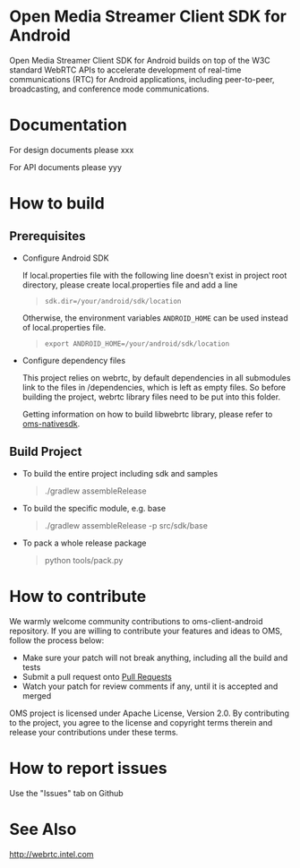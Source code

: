 # Open Media Streamer Client SDK for Android

Open Media Streamer Client SDK for Android builds on top of the W3C standard WebRTC APIs to accelerate development of real-time communications (RTC) for Android applications, including peer-to-peer, broadcasting, and conference mode communications.

# Documentation

For design documents please xxx

For API documents please yyy

# How to build
## Prerequisites

* Configure Android SDK

    If local.properties file with the following line doesn't exist in project root directory,
    please create local.properties file and add a line

    >`sdk.dir=/your/android/sdk/location`

    Otherwise, the environment variables ```ANDROID_HOME``` can be used instead of local.properties file.

    >`export ANDROID_HOME=/your/android/sdk/location`

* Configure dependency files

    This project relies on webrtc, by default dependencies in all submodules link to the files in /dependencies,
    which is left as empty files. So before building the project, webrtc library files need to be put into this
    folder.

    Getting information on how to build libwebrtc library, please refer to [oms-nativesdk](https://github.com/open-media-streamer/oms-client-native).

## Build Project

* To build the entire project including sdk and samples
    > ./gradlew assembleRelease

* To build the specific module, e.g. base
    > ./gradlew assembleRelease -p src/sdk/base

* To pack a whole release package
    > python tools/pack.py
    
# How to contribute

We warmly welcome community contributions to oms-client-android repository. If you are willing to contribute your features and ideas to OMS, follow the process below:

* Make sure your patch will not break anything, including all the build and tests
* Submit a pull request onto [Pull Requests](https://github.com/open-media-streamer/oms-client-android/pulls)
* Watch your patch for review comments if any, until it is accepted and merged

OMS project is licensed under Apache License, Version 2.0. By contributing to the project, you agree to the license and copyright terms therein and release your contributions under these terms. 

# How to report issues

Use the "Issues" tab on Github

# See Also

http://webrtc.intel.com
